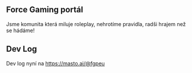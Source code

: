## Force Gaming portál
Jsme komunita která miluje roleplay, nehrotíme pravidla, radši hrajem než se hádáme!

## Dev Log
Dev log nyní na https://masto.ai/@fgpeu
